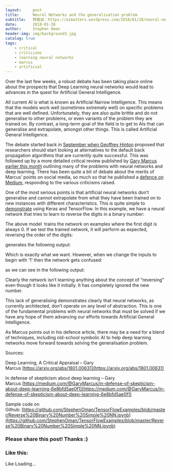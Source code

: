 ```yaml
---
layout:     post
title:      Neural Networks and the generalisation problem
subtitle:   转载自：https://aimatters.wordpress.com/2018/01/28/neural-networks-and-the-generalisation-problem/
date:       2018-01-28
author:     Stephen Oman
header-img: img/background3.jpg
catalog: true
tags:
    - critical
    - criticisms
    - learning neural networks
    - marcus
    - artificial
---
```


Over the last few weeks, a robust debate has been taking place online about the prospects that Deep Learning neural networks would lead to advances in the quest for Artificial General Intelligence.

All current AI is what is known as Artificial Narrow Intelligence. This means that the models work well (sometimes extremely well) on specific problems that are well defined. Unfortunately, they are also quite brittle and do not generalise to other problems, or even variants of the problem they are trained on. By contrast, a long-term goal of the field is to get to AIs that can generalise and extrapolate, amongst other things. This is called Artificial General Intelligence.

The debate started back in [September when Geoffrey Hinton](https://aimatters.wordpress.com/2017/09/17/deep-learning-dead-end) proposed that researchers should start looking at alternatives to the default back propagation algorithms that are currently quite successful. This was followed up by a more detailed critical review published by [Gary Marcus earlier this month](https://arxiv.org/abs/1801.00631) outlining many of the problems with neural networks and deep learning. There has been quite a bit of debate about the merits of Marcus’ points on social media, so much so that he published a [defence on Medium](https://medium.com/@GaryMarcus/in-defense-of-skepticism-about-deep-learning-6e8bfd5ae0f1), responding to the various criticisms raised.

One of the most serious points is that artificial neural networks don’t generalise and cannot extrapolate from what they have been trained on to new instances with different characteristics. This is quite simple to [demonstrate](https://github.com/StephenOman/TensorFlowExamples/blob/master/Reverse%20Binary%20Number%20Simple%20NN.ipynb) using Keras and TensorFlow. In this example, we have a neural network that tries to learn to reverse the digits in a binary number:

The above model  trains the network on examples where the first digit is always 0. If we test the trained network, it will perform as expected, reversing the order of the digits:

generates the following output:

Which is exactly what we want. However, when we change the inputs to begin with ‘1’ then the network gets confused:

as we can see in the following output:

Clearly the network isn’t learning anything about the concept of “reversing” even though it looks like it initially. It has completely ignored the new number.

This lack of generalising demonstrates clearly that neural networks, as currently architected, don’t operate on any level of abstraction. This is one of the fundamental problems with neural networks that must be solved if we have any hope of them advancing our efforts towards Artificial General Intelligence.

As Marcus points out in his defence article, there may be a need for a blend of techniques, including old-school symbolic AI to help deep learning networks move forward towards solving the generalisation problem.

Sources:

Deep Learning, A Critical Appraisal – Gary Marcus [https://arxiv.org/abs/1801.00631](https://arxiv.org/abs/1801.00631)

In defense of skepticism about deep learning – Gary Marcus [https://medium.com/@GaryMarcus/in-defense-of-skepticism-about-deep-learning-6e8bfd5ae0f1](https://medium.com/@GaryMarcus/in-defense-of-skepticism-about-deep-learning-6e8bfd5ae0f1)

Sample code on Github: [https://github.com/StephenOman/TensorFlowExamples/blob/master/Reverse%20Binary%20Number%20Simple%20NN.ipynb](https://github.com/StephenOman/TensorFlowExamples/blob/master/Reverse%20Binary%20Number%20Simple%20NN.ipynb)





### Please share this post! Thanks :)

### Like this:

Like Loading...



